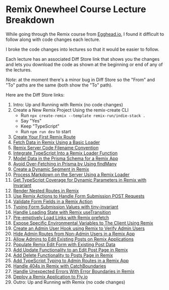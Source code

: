 # Remix Onewheel Course Lecture Breakdown

While going through the Remix course from [Egghead.io](https://egghead.io/lessons/remix-intro-up-and-running-with-remix), I found it difficult to follow along with code changes each lecture.

I broke the code changes into lectures so that it would be easier to follow.

Each lecture has an associated Diff Store link that shows you the changes and lets you download the code as shown at the beginning or end of any of the lectures.

_Note_: at the moment there's a minor bug in Diff Store so the "From" and "To" paths are the same (both show the "To" path).

Here are the Diff Store links:

1. Intro: Up and Running with Remix (no code changes)
2. Create a New Remix Project Using the remix-create CLI
   - Run `npx create-remix --template remix-run/indie-stack .`
   - Say "Yes"
   - Keep "TypeScript"
   - Run `npm run dev` to start
3. [Create Your First Remix Route](https://diff-store.com/diff/52095baaac15481ab58007e3e1ab0a25)
4. [Fetch Data in Remix Using a Basic Loader](https://diff-store.com/diff/7356dc59aab7422ab0d88a14491b4244)
5. [Remix Server Code Filename Convention](https://diff-store.com/diff/848e1f7f3fa2474fb2327b4793cc2b3d)
6. [Integrate TypeScript Into a Remix Loader Function](https://diff-store.com/diff/368aae9ea0624076aecc5da5ac56d986)
7. [Model Data in the Prisma Schema for a Remix App](https://diff-store.com/diff/daf35f0ac5fb48f482e2bf64890a3522)
8. [Avoid Over-Fetching in Prisma by Using findMany](https://diff-store.com/diff/b37b208de0344445860d964adbca81fe)
9.  [Create a Dynamic Segment in Remix](https://diff-store.com/diff/97d92d058635423a901067d8347c9d2f)
10. [Process Markdown on the Server Using a Remix Loader](https://diff-store.com/diff/4ea0e509ebde4e44a95b31ad767790b1)
11. [Get TypeScript Coverage for Dynamic Parameters in Remix with Invariant](https://diff-store.com/diff/9626f0da50c24ec0935557a3e5e2ad67)
12. [Render Nested Routes in Remix](https://diff-store.com/diff/73ac6b7bf1694c668f209e4d4eb1cbf9)
13. [Use Remix Actions to Handle Form Submission POST Requests](https://diff-store.com/diff/eda88a9662da41769ed7c27b0fde1df1)
14. [Validate Form Fields in a Remix Action](https://diff-store.com/diff/fc9485829a984a62a4a616a4f06101da)
15. [Typing Form Submission Values with tiny-invariant](https://diff-store.com/diff/0fab085b6fe7420e992a1b93c82f3890)
16. [Handle Loading State with Remix useTransition](https://diff-store.com/diff/354b8179e33a499ca78455371421e841)
17. [Pre-emptively Load Links with Remix prefetch](https://diff-store.com/diff/94e27228cf67457d8691594dc104534c)
18. [Expose Specific Environmental Variables to The Client Using Remix](https://diff-store.com/diff/15813aca4667453b8dcc372821e3e268)
19. [Create an Admin User Hook using Remix to Verify Admin Users](https://diff-store.com/diff/5a91dc6607444cc48988edfccc38acc0)
20. [Hide Admin Routes from Non-Admin Users in a Remix App](https://diff-store.com/diff/3f91ac8c8c3d44f59f8b95e0bc2f79e5)
21. [Allow Admins to Edit Existing Posts on Remix Applications](https://diff-store.com/diff/2153b72372fa4f91a4583570b74d74cd)
22. [Populate Remix Edit Form with Existing Post Data](https://diff-store.com/diff/fc21aaa198c44d6081dc70a7fce29ab9)
23. [Add Update Functionality to an Edit Post Page in Remix](https://diff-store.com/diff/1b4af019644c4cbdb911501b2005b20b)
24. [Add Delete Functionality to Posts Page in Remix](https://diff-store.com/diff/a78818bdc7a149888eb4d817342f9848)
25. [Add TypeScript Typing to Admin Routes in a Remix App](https://diff-store.com/diff/f1bfcb564f6240c4a2907aabc41bff3d)
26. [Handle 404s in Remix with CatchBoundaries](https://diff-store.com/diff/2d610ec46d4f4dfa9dfd9572196b8275)
27. [Handle Unexpected Errors With Error Boundaries in Remix](https://diff-store.com/diff/31a36b9fd5d6419a98d3365c7e068046)
28. [Deploy a Remix Application to Fly.io](https://diff-store.com/diff/7fe015c15e454cbebbec8b32c5308e49)
29. Outro: Up and Running with Remix (no code changes)